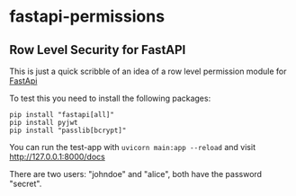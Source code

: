 # fastapi-permissions

## Row Level Security for FastAPI

This is just a quick scribble of an idea of a row level permission module for
[FastApi][]


To test this you need to install the following packages:

```
pip install "fastapi[all]"
pip install pyjwt
pip install "passlib[bcrypt]"

```

You can run the test-app with ```uvicorn main:app --reload``` and visit
<http://127.0.0.1:8000/docs>

There are two users: "johndoe" and "alice", both have the password "secret".

[FastApi]: https://fastapi.tiangolo.com/
